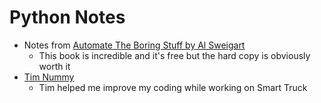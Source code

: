 # Python Notes
- Notes from [Automate The Boring Stuff by Al Sweigart](https://nostarch.com/automatestuff2)
    - This book is incredible and it's free but the hard copy is obviously worth it
 - [Tim Nummy](https://www.linkedin.com/in/tim-nummy/)
    - Tim helped me improve my coding while working on Smart Truck
